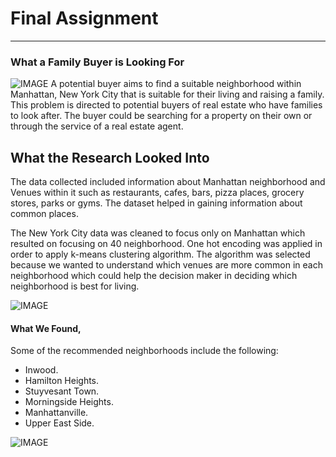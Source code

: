 # Final **Assignment**

---

### What a Family Buyer is Looking For

![IMAGE](assets/img/presentation.png)
A potential buyer aims to find a suitable neighborhood within Manhattan, New York City that is suitable for their living and raising a family. This problem is directed to potential buyers of real estate who have families to look after. The buyer could be searching for a property on their own or through the service of a real estate agent.

## What the Research Looked Into
The data collected included information about Manhattan neighborhood and Venues within it such as restaurants, cafes, bars, pizza places, grocery stores, parks or gyms. The dataset helped in gaining information about common places.

The New York City data was cleaned to focus only on Manhattan which resulted on focusing on 40 neighborhood. One hot encoding was applied in order to apply k-means clustering algorithm. The algorithm was selected because we wanted to understand which venues are more common in each neighborhood which could help the decision maker in deciding which neighborhood is best for living.

![IMAGE](assets/img/presentation.png)

#### What We Found, 
Some of the recommended neighborhoods include the following:
- Inwood.
- Hamilton Heights.
- Stuyvesant Town.
- Morningside Heights.
- Manhattanville.
- Upper East Side.

![IMAGE](assets/img/conference.png)



